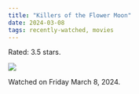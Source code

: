 ```yaml
---
title: "Killers of the Flower Moon"
date: 2024-03-08
tags: recently-watched, movies
---
```

Rated: 3.5 stars.

 <p><img src="https://a.ltrbxd.com/resized/film-poster/3/9/8/0/0/9/398009-killers-of-the-flower-moon-0-600-0-900-crop.jpg?v=49b577149d"/></p> <p>Watched on Friday March 8, 2024.</p>